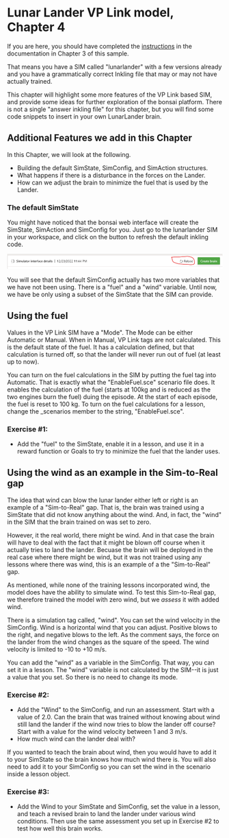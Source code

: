 # Lunar Lander VP Link model, Chapter 4

If you are here, you should have completed the [instructions](../chapter_3/README.md) in the documentation
in Chapter 3 of this sample.

That means you have a SIM called "lunarlander" with a few versions already
and you have a grammatically correct
Inkling file that may or may not have actually trained.

This chapter will highlight some more features of the VP Link based SIM, and 
provide some ideas for further exploration of the bonsai platform.  There is not
a single "answer inkling file" for this chapter, but you will find some code
snippets to insert in your own LunarLander brain.

## Additional Features we add in this Chapter

In this Chapter, we will look at the following.

* Building the default SimState, SimConfig, and SimAction structures.
* What happens if there is a disturbance in the forces on the Lander.
* How can we adjust the brain to minimize the fuel that is used by the Lander.


### The default SimState

You might have noticed that the bonsai web interface will create the SimState, 
SimAction and SimConfig for you.  Just go to the lunarlander SIM in your workspace,
and click on the button to refresh the default inkling code.

![Sim reload](SimReload.png)

You will see that the default SimConfig actually has two more variables that we
have not been using.  There is a "fuel" and a "wind" variable.  Until now, we
have be only using a subset of the SimState that the SIM can provide.

## Using the fuel
Values in the VP Link SIM have a "Mode".  The Mode can be either Automatic or 
Manual.  When in Manual, VP Link tags are not calculated.  This is the default
state of the fuel.  It has a calculation defined, but that calculation is turned
off, so that the lander will never run out of fuel (at least up to now).  

You can turn on the fuel calculations in the SIM by putting the fuel tag into 
Automatic.  That is exactly what the "EnableFuel.sce" scenario file does.  It 
enables the calculation of the fuel (starts at 100kg and is reduced as the
two engines burn the fuel) duing the episode.  At the start of each episode,
the fuel is reset to 100 kg.  To turn on the fuel calculations for a lesson,
change the \_scenarios member to the string, "EnableFuel.sce".

### Exercise #1:
* Add the "fuel" to the SimState, enable it in a lesson, and use it in a 
reward function or Goals to try to 
minimize the fuel that the lander uses.

## Using the wind as an example in the Sim-to-Real gap

The idea that wind can blow the lunar lander either left or right 
is an example of a "Sim-to-Real" gap.  That is, the brain was trained
using a SimState that did not know anything about the wind.  And,
in fact, the "wind" in the SIM that the brain trained on was set
to zero.

However, it the real world, there might be wind.  And in that case
the brain will have to deal with the fact that it might be blown off
course when it actually tries to land the lander.  Becuase the brain 
will be deployed in the real case where there might be wind, but it 
was not trained using any lessons where there was wind, this is an
example of a the "Sim-to-Real" gap.

As mentioned, while none of the training lessons incorporated wind,
the model does have the ability to simulate wind.  To test this Sim-to-Real
gap, we therefore trained the model with zero wind, but we _assess_ it with
added wind. 

There is a simulation tag called, "wind".  You can set the wind velocity
in the SimConfig.
Wind is a horizontal wind that 
you can adjust.  Positive blows to the right, and negative blows 
to the left.  As the comment says, the force on the lander from the wind changes
as the square of the speed.  The wind velocity is limited to -10 to +10 m/s.

You can add the "wind" as a variable in the SimConfig.  That way, you can set it
in a lesson.  The "wind" variable is not calculated by the SIM--it is just a value that
you set.  So there is no need to change its mode.

### Exercise #2:
* Add the "Wind" to the SimConfig, and run an assessment.  Start with a value
of 2.0.  Can the brain that was trained without knowing about wind still land the lander
if the wind now tries to blow the lander off course?  Start with a value for the 
wind velocity between 1 and 3 m/s.  
* How much wind can the lander deal with?

If you wanted to teach the brain about wind, then you would have to add it to your SimState
so the brain knows how much wind there is.  You will also need to add it to your SimConfig
so you can set the wind in the scenario inside a lesson object.  

### Exercise #3:
* Add the Wind to your SimState and SimConfig, set the value in a lesson, and teach a revised brain 
to land the lander under various wind conditions.  Then use the same assessment you 
set up in Exercise #2 to test how well this brain works.

